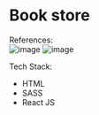 # Book store

References:  
![image](https://user-images.githubusercontent.com/70750996/191131282-e6b0b416-f0b6-4950-9f12-6d85716cc086.png)
![image](https://user-images.githubusercontent.com/70750996/191132544-88a1f3d1-df71-4635-8199-62407826716f.png)


Tech Stack:
- HTML
- SASS
- React JS


